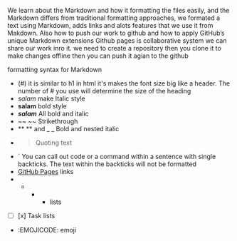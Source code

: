 

We learn about the Markdown and how it formatting the files easily, and the Markdown differs from  traditional formatting approaches, we formated a text using Markdown, adds links  and alots features that we use it from Makdown. Also how to push our work to github and how to apply  GitHub’s unique Markdown extensions
Github pages is collaborative system we can share our work inro it.
we need to create a repository then you clone it to make changes offline then you can push it agian to the github 

formatting syntax for Markdown
- (#) it is similar to h1 in html it's makes the font size big like a header.  The number of # you use will determine the size of the heading
-  *salam* make Italic style
- **salam** bold style
- ***salam*** All bold and italic
- ~~ ~~ Strikethrough	
- ** ** and _ _  Bold and nested italic
- > Quoting text 
- ` You can call out code or a command within a sentence with single backticks. The text within the backticks will not be formatted
- [GitHub Pages](https://pages.github.com/) links
- + - *  lists 
- [ ] [x] Task lists
- :EMOJICODE: emoji 